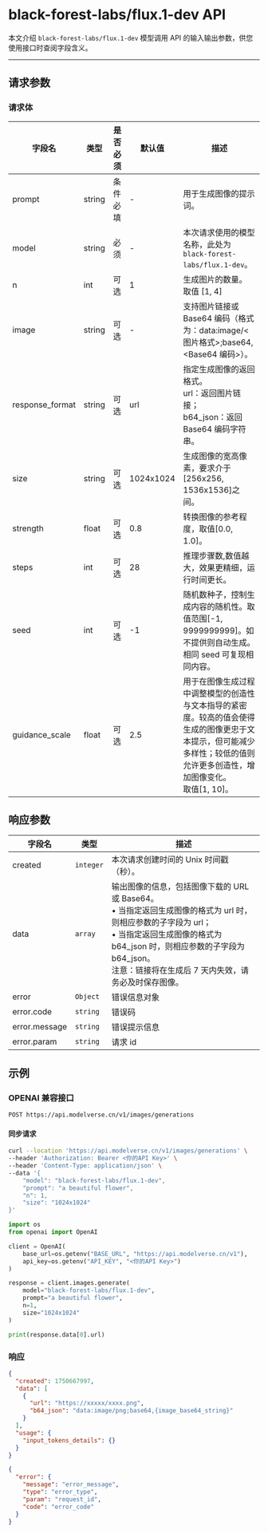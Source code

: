 # black-forest-labs/flux.1-dev API

本文介绍 `black-forest-labs/flux.1-dev` 模型调用 API 的输入输出参数，供您使用接口时查阅字段含义。

---

## 请求参数

### 请求体

| 字段名          | 类型   | 是否必须 | 默认值    | 描述                                                                                                                                                                        |
| --------------- | ------ | -------- | --------- | --------------------------------------------------------------------------------------------------------------------------------------------------------------------------- |
| prompt          | string | 条件必填 | -         | 用于生成图像的提示词。                                                                                                                                                      |
| model           | string | 必须     | -         | 本次请求使用的模型名称，此处为 `black-forest-labs/flux.1-dev`。                                                                                                                                                    |
| n               | int    | 可选     | 1         | 生成图片的数量。<br>取值 [1, 4]                                                                                                                                             |
| image           | string | 可选     | -         | 支持图片链接或 Base64 编码（格式为：data:image/<图片格式>;base64,<Base64 编码>）。                                                                                          |
| response_format | string | 可选     | url       | 指定生成图像的返回格式。<br>url：返回图片链接；<br>b64_json：返回 Base64 编码字符串。                                                                                       |
| size            | string | 可选     | 1024x1024 | 生成图像的宽高像素，要求介于[256x256, 1536x1536]之间。                                                                                                                      |
| strength        | float  | 可选     | 0.8       | 转换图像的参考程度，取值[0.0, 1.0]。                                                                                                                                        |
| steps           | int    | 可选     | 28        | 推理步骤数,数值越大，效果更精细，运行时间更长。                                                                                                                             |
| seed            | int    | 可选     | -1        | 随机数种子，控制生成内容的随机性。取值范围[-1, 9999999999]。如不提供则自动生成。相同 seed 可复现相同内容。                                                                  |
| guidance_scale  | float  | 可选     | 2.5       | 用于在图像生成过程中调整模型的创造性与文本指导的紧密度。较高的值会使得生成的图像更忠于文本提示，但可能减少多样性；较低的值则允许更多创造性，增加图像变化。<br>取值[1, 10]。 |

## 响应参数

| 字段名        | 类型      | 描述                                                                                                                                                                                                                                                    |
| ------------- | --------- | ------------------------------------------------------------------------------------------------------------------------------------------------------------------------------------------------------------------------------------------------------- |
| created       | `integer` | 本次请求创建时间的 Unix 时间戳（秒）。                                                                                                                                                                                                                  |
| data          | `array`   | 输出图像的信息，包括图像下载的 URL 或 Base64。<br>• 当指定返回生成图像的格式为 url 时，则相应参数的子字段为 url；<br>• 当指定返回生成图像的格式为 b64_json 时，则相应参数的子字段为 b64_json。<br>注意：链接将在生成后 7 天内失效，请务必及时保存图像。 |
| error         | `Object`  | 错误信息对象                                                                                                                                                                                                                                            |
| error.code    | `string`  | 错误码                                                                                                                                                                                                                                                  |
| error.message | `string`  | 错误提示信息                                                                                                                                                                                                                                            |
| error.param   | `string`  | 请求 id                                                                                                                                                                                                                                                 |

## 示例

### OPENAI 兼容接口

`POST https://api.modelverse.cn/v1/images/generations`

#### 同步请求

```bash
curl --location 'https://api.modelverse.cn/v1/images/generations' \
--header 'Authorization: Bearer <你的API Key>' \
--header 'Content-Type: application/json' \
--data '{
    "model": "black-forest-labs/flux.1-dev",
    "prompt": "a beautiful flower",
    "n": 1,
    "size": "1024x1024"
}'
```

```python
import os
from openai import OpenAI

client = OpenAI(
    base_url=os.getenv("BASE_URL", "https://api.modelverse.cn/v1"),
    api_key=os.getenv("API_KEY", "<你的API Key>")
)

response = client.images.generate(
    model="black-forest-labs/flux.1-dev",
    prompt="a beautiful flower",
    n=1,
    size="1024x1024"
)

print(response.data[0].url)
```



### 响应

```json
{
  "created": 1750667997,
  "data": [
    {
      "url": "https://xxxxx/xxxx.png",
      "b64_json": "data:image/png;base64,{image_base64_string}"
    }
  ],
  "usage": {
    "input_tokens_details": {}
  }
}
```

```json
{
  "error": {
    "message": "error_message",
    "type": "error_type",
    "param": "request_id",
    "code": "error_code"
  }
}
```
<!-- 
TODO:异步请求
### 异步请求

``` -->